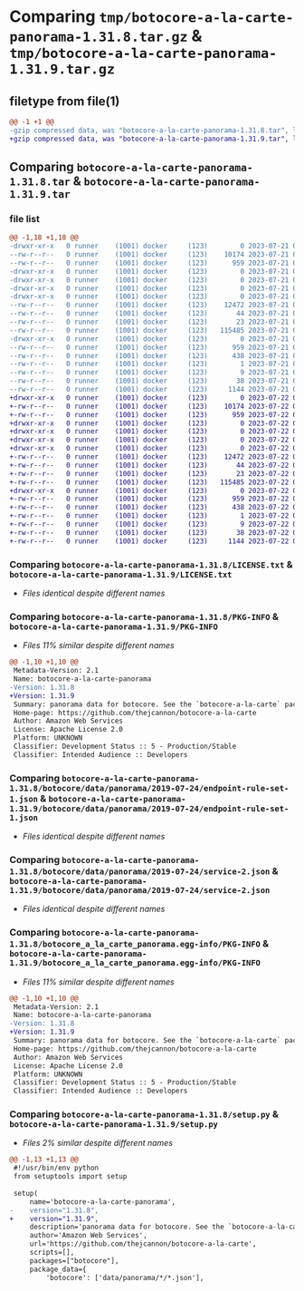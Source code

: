 # Comparing `tmp/botocore-a-la-carte-panorama-1.31.8.tar.gz` & `tmp/botocore-a-la-carte-panorama-1.31.9.tar.gz`

## filetype from file(1)

```diff
@@ -1 +1 @@
-gzip compressed data, was "botocore-a-la-carte-panorama-1.31.8.tar", last modified: Fri Jul 21 01:21:42 2023, max compression
+gzip compressed data, was "botocore-a-la-carte-panorama-1.31.9.tar", last modified: Sat Jul 22 01:20:43 2023, max compression
```

## Comparing `botocore-a-la-carte-panorama-1.31.8.tar` & `botocore-a-la-carte-panorama-1.31.9.tar`

### file list

```diff
@@ -1,18 +1,18 @@
-drwxr-xr-x   0 runner    (1001) docker     (123)        0 2023-07-21 01:21:42.163308 botocore-a-la-carte-panorama-1.31.8/
--rw-r--r--   0 runner    (1001) docker     (123)    10174 2023-07-21 01:21:41.000000 botocore-a-la-carte-panorama-1.31.8/LICENSE.txt
--rw-r--r--   0 runner    (1001) docker     (123)      959 2023-07-21 01:21:42.163308 botocore-a-la-carte-panorama-1.31.8/PKG-INFO
-drwxr-xr-x   0 runner    (1001) docker     (123)        0 2023-07-21 01:21:42.163308 botocore-a-la-carte-panorama-1.31.8/botocore/
-drwxr-xr-x   0 runner    (1001) docker     (123)        0 2023-07-21 01:21:42.163308 botocore-a-la-carte-panorama-1.31.8/botocore/data/
-drwxr-xr-x   0 runner    (1001) docker     (123)        0 2023-07-21 01:21:42.163308 botocore-a-la-carte-panorama-1.31.8/botocore/data/panorama/
-drwxr-xr-x   0 runner    (1001) docker     (123)        0 2023-07-21 01:21:42.163308 botocore-a-la-carte-panorama-1.31.8/botocore/data/panorama/2019-07-24/
--rw-r--r--   0 runner    (1001) docker     (123)    12472 2023-07-21 01:21:06.000000 botocore-a-la-carte-panorama-1.31.8/botocore/data/panorama/2019-07-24/endpoint-rule-set-1.json
--rw-r--r--   0 runner    (1001) docker     (123)       44 2023-07-21 01:21:06.000000 botocore-a-la-carte-panorama-1.31.8/botocore/data/panorama/2019-07-24/examples-1.json
--rw-r--r--   0 runner    (1001) docker     (123)       23 2023-07-21 01:21:06.000000 botocore-a-la-carte-panorama-1.31.8/botocore/data/panorama/2019-07-24/paginators-1.json
--rw-r--r--   0 runner    (1001) docker     (123)   115485 2023-07-21 01:21:06.000000 botocore-a-la-carte-panorama-1.31.8/botocore/data/panorama/2019-07-24/service-2.json
-drwxr-xr-x   0 runner    (1001) docker     (123)        0 2023-07-21 01:21:42.163308 botocore-a-la-carte-panorama-1.31.8/botocore_a_la_carte_panorama.egg-info/
--rw-r--r--   0 runner    (1001) docker     (123)      959 2023-07-21 01:21:42.000000 botocore-a-la-carte-panorama-1.31.8/botocore_a_la_carte_panorama.egg-info/PKG-INFO
--rw-r--r--   0 runner    (1001) docker     (123)      438 2023-07-21 01:21:42.000000 botocore-a-la-carte-panorama-1.31.8/botocore_a_la_carte_panorama.egg-info/SOURCES.txt
--rw-r--r--   0 runner    (1001) docker     (123)        1 2023-07-21 01:21:42.000000 botocore-a-la-carte-panorama-1.31.8/botocore_a_la_carte_panorama.egg-info/dependency_links.txt
--rw-r--r--   0 runner    (1001) docker     (123)        9 2023-07-21 01:21:42.000000 botocore-a-la-carte-panorama-1.31.8/botocore_a_la_carte_panorama.egg-info/top_level.txt
--rw-r--r--   0 runner    (1001) docker     (123)       38 2023-07-21 01:21:42.163308 botocore-a-la-carte-panorama-1.31.8/setup.cfg
--rw-r--r--   0 runner    (1001) docker     (123)     1144 2023-07-21 01:21:41.000000 botocore-a-la-carte-panorama-1.31.8/setup.py
+drwxr-xr-x   0 runner    (1001) docker     (123)        0 2023-07-22 01:20:43.837209 botocore-a-la-carte-panorama-1.31.9/
+-rw-r--r--   0 runner    (1001) docker     (123)    10174 2023-07-22 01:20:43.000000 botocore-a-la-carte-panorama-1.31.9/LICENSE.txt
+-rw-r--r--   0 runner    (1001) docker     (123)      959 2023-07-22 01:20:43.837209 botocore-a-la-carte-panorama-1.31.9/PKG-INFO
+drwxr-xr-x   0 runner    (1001) docker     (123)        0 2023-07-22 01:20:43.837209 botocore-a-la-carte-panorama-1.31.9/botocore/
+drwxr-xr-x   0 runner    (1001) docker     (123)        0 2023-07-22 01:20:43.837209 botocore-a-la-carte-panorama-1.31.9/botocore/data/
+drwxr-xr-x   0 runner    (1001) docker     (123)        0 2023-07-22 01:20:43.837209 botocore-a-la-carte-panorama-1.31.9/botocore/data/panorama/
+drwxr-xr-x   0 runner    (1001) docker     (123)        0 2023-07-22 01:20:43.837209 botocore-a-la-carte-panorama-1.31.9/botocore/data/panorama/2019-07-24/
+-rw-r--r--   0 runner    (1001) docker     (123)    12472 2023-07-22 01:20:09.000000 botocore-a-la-carte-panorama-1.31.9/botocore/data/panorama/2019-07-24/endpoint-rule-set-1.json
+-rw-r--r--   0 runner    (1001) docker     (123)       44 2023-07-22 01:20:09.000000 botocore-a-la-carte-panorama-1.31.9/botocore/data/panorama/2019-07-24/examples-1.json
+-rw-r--r--   0 runner    (1001) docker     (123)       23 2023-07-22 01:20:09.000000 botocore-a-la-carte-panorama-1.31.9/botocore/data/panorama/2019-07-24/paginators-1.json
+-rw-r--r--   0 runner    (1001) docker     (123)   115485 2023-07-22 01:20:09.000000 botocore-a-la-carte-panorama-1.31.9/botocore/data/panorama/2019-07-24/service-2.json
+drwxr-xr-x   0 runner    (1001) docker     (123)        0 2023-07-22 01:20:43.837209 botocore-a-la-carte-panorama-1.31.9/botocore_a_la_carte_panorama.egg-info/
+-rw-r--r--   0 runner    (1001) docker     (123)      959 2023-07-22 01:20:43.000000 botocore-a-la-carte-panorama-1.31.9/botocore_a_la_carte_panorama.egg-info/PKG-INFO
+-rw-r--r--   0 runner    (1001) docker     (123)      438 2023-07-22 01:20:43.000000 botocore-a-la-carte-panorama-1.31.9/botocore_a_la_carte_panorama.egg-info/SOURCES.txt
+-rw-r--r--   0 runner    (1001) docker     (123)        1 2023-07-22 01:20:43.000000 botocore-a-la-carte-panorama-1.31.9/botocore_a_la_carte_panorama.egg-info/dependency_links.txt
+-rw-r--r--   0 runner    (1001) docker     (123)        9 2023-07-22 01:20:43.000000 botocore-a-la-carte-panorama-1.31.9/botocore_a_la_carte_panorama.egg-info/top_level.txt
+-rw-r--r--   0 runner    (1001) docker     (123)       38 2023-07-22 01:20:43.837209 botocore-a-la-carte-panorama-1.31.9/setup.cfg
+-rw-r--r--   0 runner    (1001) docker     (123)     1144 2023-07-22 01:20:43.000000 botocore-a-la-carte-panorama-1.31.9/setup.py
```

### Comparing `botocore-a-la-carte-panorama-1.31.8/LICENSE.txt` & `botocore-a-la-carte-panorama-1.31.9/LICENSE.txt`

 * *Files identical despite different names*

### Comparing `botocore-a-la-carte-panorama-1.31.8/PKG-INFO` & `botocore-a-la-carte-panorama-1.31.9/PKG-INFO`

 * *Files 11% similar despite different names*

```diff
@@ -1,10 +1,10 @@
 Metadata-Version: 2.1
 Name: botocore-a-la-carte-panorama
-Version: 1.31.8
+Version: 1.31.9
 Summary: panorama data for botocore. See the `botocore-a-la-carte` package for more info.
 Home-page: https://github.com/thejcannon/botocore-a-la-carte
 Author: Amazon Web Services
 License: Apache License 2.0
 Platform: UNKNOWN
 Classifier: Development Status :: 5 - Production/Stable
 Classifier: Intended Audience :: Developers
```

### Comparing `botocore-a-la-carte-panorama-1.31.8/botocore/data/panorama/2019-07-24/endpoint-rule-set-1.json` & `botocore-a-la-carte-panorama-1.31.9/botocore/data/panorama/2019-07-24/endpoint-rule-set-1.json`

 * *Files identical despite different names*

### Comparing `botocore-a-la-carte-panorama-1.31.8/botocore/data/panorama/2019-07-24/service-2.json` & `botocore-a-la-carte-panorama-1.31.9/botocore/data/panorama/2019-07-24/service-2.json`

 * *Files identical despite different names*

### Comparing `botocore-a-la-carte-panorama-1.31.8/botocore_a_la_carte_panorama.egg-info/PKG-INFO` & `botocore-a-la-carte-panorama-1.31.9/botocore_a_la_carte_panorama.egg-info/PKG-INFO`

 * *Files 11% similar despite different names*

```diff
@@ -1,10 +1,10 @@
 Metadata-Version: 2.1
 Name: botocore-a-la-carte-panorama
-Version: 1.31.8
+Version: 1.31.9
 Summary: panorama data for botocore. See the `botocore-a-la-carte` package for more info.
 Home-page: https://github.com/thejcannon/botocore-a-la-carte
 Author: Amazon Web Services
 License: Apache License 2.0
 Platform: UNKNOWN
 Classifier: Development Status :: 5 - Production/Stable
 Classifier: Intended Audience :: Developers
```

### Comparing `botocore-a-la-carte-panorama-1.31.8/setup.py` & `botocore-a-la-carte-panorama-1.31.9/setup.py`

 * *Files 2% similar despite different names*

```diff
@@ -1,13 +1,13 @@
 #!/usr/bin/env python
 from setuptools import setup
 
 setup(
     name='botocore-a-la-carte-panorama',
-    version="1.31.8",
+    version="1.31.9",
     description='panorama data for botocore. See the `botocore-a-la-carte` package for more info.',
     author='Amazon Web Services',
     url='https://github.com/thejcannon/botocore-a-la-carte',
     scripts=[],
     packages=["botocore"],
     package_data={
         'botocore': ['data/panorama/*/*.json'],
```

